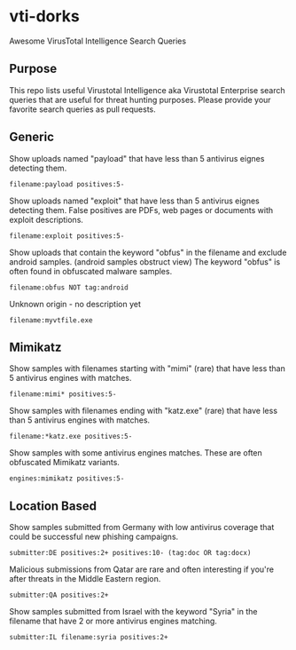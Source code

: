 # vti-dorks
Awesome VirusTotal Intelligence Search Queries

## Purpose

This repo lists useful Virustotal Intelligence aka Virustotal Enterprise search queries that are useful for threat hunting purposes. Please provide your favorite search queries as pull requests. 

## Generic
Show uploads named "payload" that have less than 5 antivirus eignes detecting them.
```
filename:payload positives:5-
```
Show uploads named "exploit" that have less than 5 antivirus eignes detecting them. False positives are PDFs, web pages or documents with exploit descriptions.
```
filename:exploit positives:5-
```
Show uploads that contain the keyword "obfus" in the filename and exclude android samples. (android samples obstruct view) The keyword "obfus" is often found in obfuscated malware samples. 
```
filename:obfus NOT tag:android
```
Unknown origin - no description yet 
```
filename:myvtfile.exe
```

## Mimikatz
Show samples with filenames starting with "mimi" (rare) that have less than 5 antivirus engines with matches. 
```
filename:mimi* positives:5-
```
Show samples with filenames ending with "katz.exe" (rare) that have less than 5 antivirus engines with matches. 
```
filename:*katz.exe positives:5-
```
Show samples with some antivirus engines matches. These are often obfuscated Mimikatz variants.
```
engines:mimikatz positives:5-
```

## Location Based
Show samples submitted from Germany with low antivirus coverage that could be successful new phishing campaigns.  
```
submitter:DE positives:2+ positives:10- (tag:doc OR tag:docx)
```
Malicious submissions from Qatar are rare and often interesting if you're after threats in the Middle Eastern region. 
```
submitter:QA positives:2+
```
Show samples submitted from Israel with the keyword "Syria" in the filename that have 2 or more antivirus engines matching. 
```
submitter:IL filename:syria positives:2+
```
